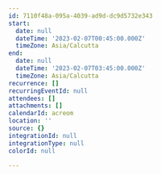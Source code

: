 ```yaml
---
id: 7110f48a-095a-4039-ad9d-dc9d5732e343
start:
  date: null
  dateTime: '2023-02-07T00:45:00.000Z'
  timeZone: Asia/Calcutta
end:
  date: null
  dateTime: '2023-02-07T03:45:00.000Z'
  timeZone: Asia/Calcutta
recurrence: []
recurringEventId: null
attendees: []
attachments: []
calendarId: acreom
location: ''
source: {}
integrationId: null
integrationType: null
colorId: null

---
```


